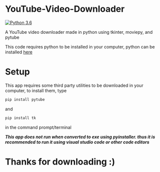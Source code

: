 # YouTube-Video-Downloader

[![Python 3.6](https://img.shields.io/badge/python-3.6-blue.svg)](https://www.python.org/downloads/release/python-360/)

A YouTube video downloader made in python using tkinter, moviepy, and pytube

This code requires python to be installed in your computer, python can be installed [here](https://www.python.org/downloads)

# Setup
This app requires some third party utilities to be downloaded in your computer, to install them, type 

```sh
pip install pytube
```
and
```sh
pip install tk
``` 

in the command prompt/terminal

***This app does not run when converted to exe using pyinstaller. thus it is recommended to run it using visual studio code or other code editors***

# Thanks for downloading :)
